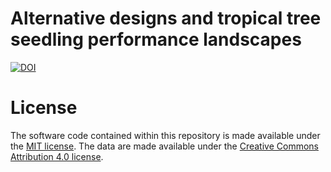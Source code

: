 # Alternative designs and tropical tree seedling performance landscapes

[![DOI](https://zenodo.org/badge/138330655.svg)](https://zenodo.org/badge/latestdoi/138330655)


# License
The software code contained within this repository is made available under the [MIT license](https://opensource.org/licenses/mit-license.php). The data are made available under the [Creative Commons Attribution 4.0 license](https://creativecommons.org/licenses/by/4.0/).
